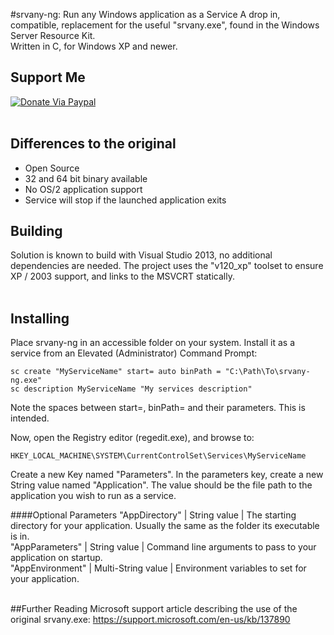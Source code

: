 #srvany-ng: Run any Windows application as a Service
A drop in, compatible, replacement for the useful "srvany.exe", found in the Windows Server Resource Kit.<br />
Written in C, for Windows XP and newer.


## Support Me
[![Donate Via Paypal](https://www.paypalobjects.com/en_US/i/btn/btn_donateCC_LG.gif)](https://www.paypal.com/cgi-bin/webscr?cmd=_s-xclick&hosted_button_id=CALMNQUWLZNYL)
<br /><br />
## Differences to the original
* Open Source
* 32 and 64 bit binary available
* No OS/2 application support
* Service will stop if the launched application exits

## Building
Solution is known to build with Visual Studio 2013, no additional dependencies are needed. The project uses the "v120_xp" toolset to ensure XP / 2003 support, and links to the MSVCRT statically.
<br /><br />

## Installing
Place srvany-ng in an accessible folder on your system.
Install it as a service from an Elevated (Administrator) Command Prompt:
```shell
sc create "MyServiceName" start= auto binPath = "C:\Path\To\srvany-ng.exe"
sc description MyServiceName "My services description"
```
Note the spaces between start=, binPath= and their parameters. This is intended.

Now, open the Registry editor (regedit.exe), and browse to:
```
HKEY_LOCAL_MACHINE\SYSTEM\CurrentControlSet\Services\MyServiceName
```
Create a new Key named "Parameters".
In the parameters key, create a new String value named "Application". The value should be the file path to the application you wish to run as a service.

####Optional Parameters
"AppDirectory" | String value | The starting directory for your application. Usually the same as the folder its executable is in.
<br />
"AppParameters" | String value | Command line arguments to pass to your application on startup.
<br />
"AppEnvironment" | Multi-String value | Environment variables to set for your application.
<br /><br />

##Further Reading
Microsoft support article describing the use of the original srvany.exe: https://support.microsoft.com/en-us/kb/137890
<br />
